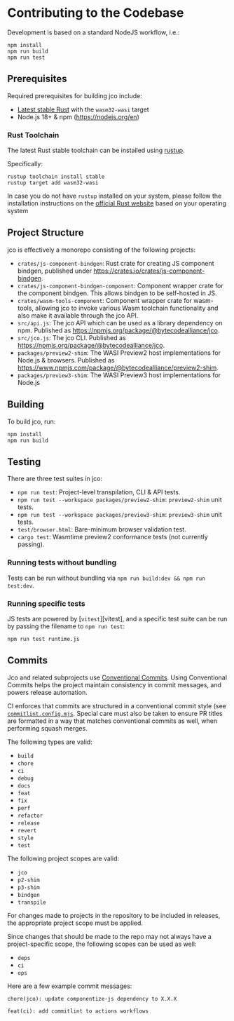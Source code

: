 # Contributing to the Codebase

Development is based on a standard NodeJS workflow, i.e.:

```console
npm install
npm run build
npm run test
```

## Prerequisites

Required prerequisites for building jco include:

* [Latest stable Rust](https://www.rust-lang.org/tools/install) with the `wasm32-wasi` target
* Node.js 18+ & npm (https://nodejs.org/en)

### Rust Toolchain

The latest Rust stable toolchain can be installed using [rustup](https://rustup.rs/).

Specifically:

```shell
rustup toolchain install stable
rustup target add wasm32-wasi
```

In case you do not have `rustup` installed on your system, please follow the installation instructions on the [official Rust website](https://www.rust-lang.org/tools/install) based on your operating system

## Project Structure

jco is effectively a monorepo consisting of the following projects:

* `crates/js-component-bindgen`: Rust crate for creating JS component bindgen, published under https://crates.io/crates/js-component-bindgen.
* `crates/js-component-bindgen-component`: Component wrapper crate for the component bindgen. This allows bindgen to be self-hosted in JS.
* `crates/wasm-tools-component`: Component wrapper crate for wasm-tools, allowing jco to invoke various Wasm toolchain functionality and also make it available through the jco API.
* `src/api.js`: The jco API which can be used as a library dependency on npm. Published as https://npmjs.org/package/@bytecodealliance/jco.
* `src/jco.js`: The jco CLI. Published as https://npmjs.org/package/@bytecodealliance/jco.
* `packages/preview2-shim`: The WASI Preview2 host implementations for Node.js & browsers. Published as https://www.npmjs.com/package/@bytecodealliance/preview2-shim.
* `packages/preview3-shim`: The WASI Preview3 host implementations for Node.js

## Building

To build jco, run:

```
npm install
npm run build
```

## Testing

There are three test suites in jco:

* `npm run test`: Project-level transpilation, CLI & API tests.
* `npm run test --workspace packages/preview2-shim`: `preview2-shim` unit tests.
* `npm run test --workspace packages/preview3-shim`: `preview3-shim` unit tests.
* `test/browser.html`: Bare-minimum browser validation test.
* `cargo test`: Wasmtime preview2 conformance tests (not currently passing).

### Running tests without bundling

Tests can be run without bundling via `npm run build:dev && npm run test:dev`.

### Running specific tests

JS tests are powered by [`vitest`][vitest], and a specific test suite can be run by passing
the filename to `npm run test`:

```console
npm run test runtime.js
```

## Commits

Jco and related subprojects use [Conventional Commits](https://www.conventionalcommits.org/en/v1.0.0/). 
Using Conventional Commits helps the project maintain consistency in commit messages, and powers release
automation.

CI enforces that commits are structured in a conventional commit style (see [`commitlint.config.mjs`](https://github.com/bytecodealliance/jco/blob/main/commitlint.config.mjs).
Special care must also be taken to ensure PR titles are formatted in a way that matches conventional commits as well,
when performing squash merges.

The following types are valid:
- `build`
- `chore`
- `ci`
- `debug`
- `docs`
- `feat`
- `fix`
- `perf`
- `refactor`
- `release`
- `revert`
- `style`
- `test`

The following project scopes are valid:
- `jco`
- `p2-shim`
- `p3-shim`
- `bindgen`
- `transpile`

For changes made to projects in the repository to be included in releases, the appropriate project scope must be applied.

Since changes that should be made to the repo may not always have a project-specific scope, the
following scopes can be used as well:
- `deps`
- `ci`
- `ops`

Here are a few example commit messages:

```
chore(jco): update componentize-js dependency to X.X.X
```

```
feat(ci): add commitlint to actions workflows
```
